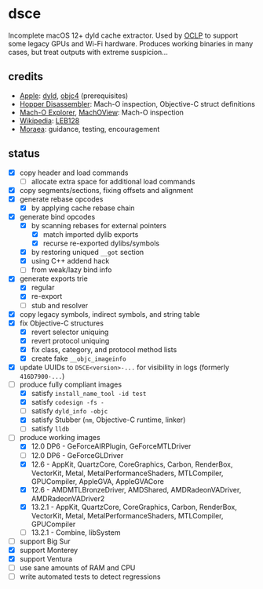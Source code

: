 # dsce

Incomplete macOS 12+ dyld cache extractor. Used by [OCLP](https://github.com/dortania/Opencore-Legacy-Patcher/) to support some legacy GPUs and Wi-Fi hardware. Produces working binaries in many cases, but treat outputs with extreme suspicion...

## credits

- [Apple](https://apple.com): [dyld](https://github.com/apple-oss-distributions/dyld), [objc4](https://github.com/apple-oss-distributions/objc4) (prerequisites)
- [Hopper Disassembler](https://www.hopperapp.com): Mach-O inspection, Objective-C struct definitions
- [Mach-O Explorer](https://github.com/DeVaukz/MachO-Explorer), [MachOView](https://github.com/mythkiven/MachOView): Mach-O inspection
- [Wikipedia](https://wikipedia.org): [LEB128](https://en.wikipedia.org/wiki/LEB128)
- [Moraea](https://github.com/moraea): guidance, testing, encouragement

## status

- [x] copy header and load commands
	- [ ] allocate extra space for additional load commands
- [x] copy segments/sections, fixing offsets and alignment
- [x] generate rebase opcodes
	- [x] by applying cache rebase chain
- [x] generate bind opcodes
	- [x] by scanning rebases for external pointers
		- [x] match imported dylib exports
		- [x] recurse re-exported dylibs/symbols
	- [x] by restoring uniqued `__got` section
	- [x] using C++ addend hack
	- [ ] from weak/lazy bind info
- [x] generate exports trie
	- [x] regular
	- [x] re-export
	- [ ] stub and resolver
- [x] copy legacy symbols, indirect symbols, and string table
- [x] fix Objective-C structures
	- [x] revert selector uniquing
	- [x] revert protocol uniquing
	- [x] fix class, category, and protocol method lists
	- [x] create fake `__objc_imageinfo`
- [x] update UUIDs to `D5CE<version>-...` for visibility in logs (formerly `416D7900-...`)
- [ ] produce fully compliant images
	- [x] satisfy `install_name_tool -id test`
	- [x] satisfy `codesign -fs -`
	- [ ] satisfy `dyld_info -objc`
	- [x] satisfy Stubber (`nm`, Objective-C runtime, linker)
	- [ ] satisfy `lldb`
- [ ] produce working images
	- [x] 12.0 DP6 - GeForceAIRPlugin, GeForceMTLDriver
	- [ ] 12.0 DP6 - GeForceGLDriver
	- [x] 12.6 - AppKit, QuartzCore, CoreGraphics, Carbon, RenderBox, VectorKit, Metal, MetalPerformanceShaders, MTLCompiler, GPUCompiler, AppleGVA, AppleGVACore
	- [x] 12.6 - AMDMTLBronzeDriver, AMDShared, AMDRadeonVADriver, AMDRadeonVADriver2
	- [x] 13.2.1 - AppKit, QuartzCore, CoreGraphics, Carbon, RenderBox, VectorKit, Metal, MetalPerformanceShaders, MTLCompiler, GPUCompiler
	- [ ] 13.2.1 - Combine, libSystem
- [ ] support Big Sur
- [x] support Monterey
- [x] support Ventura
- [ ] use sane amounts of RAM and CPU
- [ ] write automated tests to detect regressions